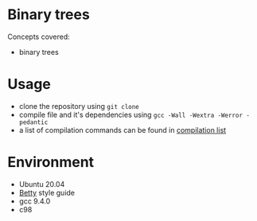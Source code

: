 # Binary trees

Concepts covered:

- binary trees

# Usage

- clone the repository using `git clone`
- compile file and it's dependencies using `gcc -Wall -Wextra -Werror -pedantic`
- a list of compilation commands can be found in [compilation list](./compilation)

# Environment

- Ubuntu 20.04
- [Betty](https://github.com/holbertonschool/Betty) style guide
- gcc 9.4.0
- c98
